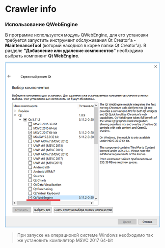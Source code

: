 # Crawler info
### Использование QWebEngine
В программе используется модуль QWebEngine, для его установки требуется запустить инструмент обслуживания
Qt Creator'a - **MaintenanceTool** (который находися в корне папки Qt Creator'а). В разделе **"Добавление или удаление компонентов"**
необходимо выбрать компонент **Qt WebEngine**.

![image](https://github.com/Nikololoshka/Laboratory-work/blob/master/res/toolImage.PNG)

> При запуске на операционой системе Windows необходимо так же установить компилятор MSVC 2017 64-bit
